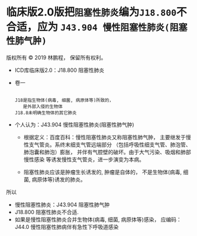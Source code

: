 # 临床版2.0版把`阻塞性肺炎`编为`J18.800`不合适，应为 `J43.904 慢性阻塞性肺炎(阻塞性肺气肿)`

版权所有 © 2019 林鹏程， 保留所有权利。

- ICD库临床版2.0：J18.800 阻塞性肺炎

- 卷一

  ```

  J18是指生物体(病毒, 细菌, 病原体等)所致的，
     是外部入侵的生物体
  J18.8未明确生物体的其它肺炎

  ```

- 个人认为：J43.904 慢性阻塞性肺炎(阻塞性肺气肿)

  - 根据定义：百度百科：慢性阻塞性肺炎又称阻塞性肺气肿，
    主要继发于慢性支气管炎。系终末细支气管远端部分
    （包括呼吸性细支气管、肺泡管、 肺泡囊和肺泡）膨胀，
    并伴有气腔壁的破坏。由于大气污染、吸烟和肺部慢性感染
    等诱发慢性支气管炎，进一步演变为本病。
    
  - 阻塞性肺炎应该是肿瘤生长诱发的, 肿瘤是自体的，
    不是生物体(病毒, 细菌, 病原体等)诱发的肺炎。

所以

- 慢性阻塞性肺炎：J43.904 阻塞性肺气肿
- J18.800 阻塞性肺炎不合适.
- 如果是慢性阻塞性肺炎合并生物体(病毒, 细菌, 病原体等)感染，
  应编码：J44.0 慢性阻塞性肺病伴有急性下呼吸道感染
